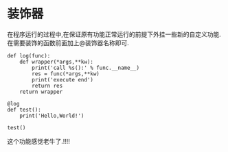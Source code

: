 # 装饰器  
在程序运行的过程中,在保证原有功能正常运行的前提下外挂一些新的自定义功能.  
在需要装饰的函数前面加上@装饰器名称即可.
```
def log(func):
    def wrapper(*args,**kw):
        print('call %s():' % func.__name__)
        res = func(*args,**kw)
        print('execute end')
        return res
    return wrapper

@log
def test():
    print('Hello,World!')

test()
```  
这个功能感觉老牛了.!!!!  